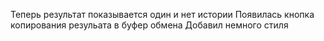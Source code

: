 Теперь результат показывается один и нет истории
Появилась кнопка копирования резульата в буфер обмена
Добавил немного стиля
